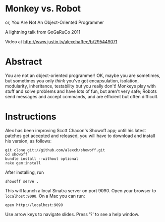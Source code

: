 # Monkey vs. Robot

or, You Are Not An Object-Oriented Programmer

A lightning talk from GoGaRuCo 2011

Video at <http://www.justin.tv/alexchaffee/b/295449071>

# Abstract

You are not an object-oriented programmer! OK, maybe you are sometimes, but sometimes you only *think* you've got encapsulation, isolation, modularity, inheritance, testability but you really don't! Monkeys play with stuff and solve problems and have lots of fun, but aren't very safe; Robots send messages and accept commands, and are efficient but often difficult.

# Instructions

Alex has been improving Scott Chacon's Showoff app; until his latest patches get accepted and released, you will have to download and install his version, as follows:

    git clone git://github.com/alexch/showoff.git
    cd showoff
    bundle install --without optional
    rake gem:install
    
After installing, run

    showoff serve .

This will launch a local Sinatra server on port 9090. Open your browser to `localhost:9090`. On a Mac you can run:

    open http://localhost:9090

Use arrow keys to navigate slides. Press '?' to see a help window.
